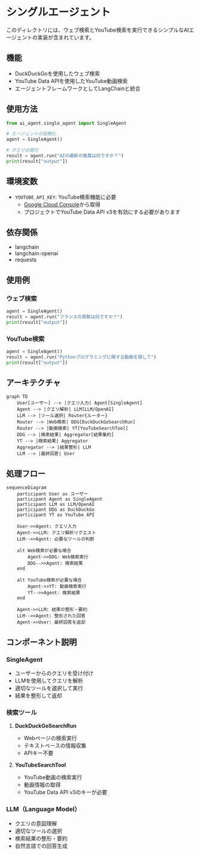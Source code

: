 # シングルエージェント

このディレクトリには、ウェブ検索とYouTube検索を実行できるシンプルなAIエージェントの実装が含まれています。

## 機能

- DuckDuckGoを使用したウェブ検索
- YouTube Data APIを使用したYouTube動画検索
- エージェントフレームワークとしてLangChainと統合

## 使用方法

```python
from ai_agent.single_agent import SingleAgent

# エージェントの初期化
agent = SingleAgent()

# クエリの実行
result = agent.run("AIの最新の進展は何ですか？")
print(result["output"])
```

## 環境変数

- `YOUTUBE_API_KEY`: YouTube検索機能に必要
  - [Google Cloud Console](https://console.cloud.google.com/)から取得
  - プロジェクトでYouTube Data API v3を有効にする必要があります

## 依存関係

- langchain
- langchain-openai
- requests

## 使用例

### ウェブ検索

```python
agent = SingleAgent()
result = agent.run("フランスの首都は何ですか？")
print(result["output"])
```

### YouTube検索

```python
agent = SingleAgent()
result = agent.run("Pythonプログラミングに関する動画を探して")
print(result["output"])
```

## アーキテクチャ

```mermaid
graph TD
    User[ユーザー] --> |クエリ入力| Agent[SingleAgent]
    Agent --> |クエリ解析| LLM[LLM/OpenAI]
    LLM --> |ツール選択| Router{ルーター}
    Router --> |Web検索| DDG[DuckDuckGoSearchRun]
    Router --> |動画検索| YT[YouTubeSearchTool]
    DDG --> |検索結果| Aggregator[結果集約]
    YT --> |検索結果| Aggregator
    Aggregator --> |結果整形| LLM
    LLM --> |最終回答| User
```

## 処理フロー

```mermaid
sequenceDiagram
    participant User as ユーザー
    participant Agent as SingleAgent
    participant LLM as LLM/OpenAI
    participant DDG as DuckDuckGo
    participant YT as YouTube API

    User->>Agent: クエリ入力
    Agent->>LLM: クエリ解析リクエスト
    LLM-->>Agent: 必要なツールの判断

    alt Web検索が必要な場合
        Agent->>DDG: Web検索実行
        DDG-->>Agent: 検索結果
    end

    alt YouTube検索が必要な場合
        Agent->>YT: 動画検索実行
        YT-->>Agent: 検索結果
    end

    Agent->>LLM: 結果の整形・要約
    LLM-->>Agent: 整形された回答
    Agent->>User: 最終回答を返却
```

## コンポーネント説明

### SingleAgent

- ユーザーからのクエリを受け付け
- LLMを使用してクエリを解析
- 適切なツールを選択して実行
- 結果を整形して返却

### 検索ツール

1. **DuckDuckGoSearchRun**
   - Webページの検索実行
   - テキストベースの情報収集
   - APIキー不要

2. **YouTubeSearchTool**
   - YouTube動画の検索実行
   - 動画情報の取得
   - YouTube Data API v3のキーが必要

### LLM（Language Model）

- クエリの意図理解
- 適切なツールの選択
- 検索結果の整形・要約
- 自然言語での回答生成

